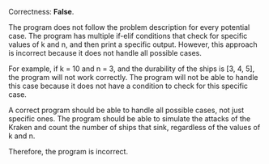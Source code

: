 Correctness: **False**.

The program does not follow the problem description for every potential case. The program has multiple if-elif conditions that check for specific values of k and n, and then print a specific output. However, this approach is incorrect because it does not handle all possible cases. 

For example, if k = 10 and n = 3, and the durability of the ships is [3, 4, 5], the program will not work correctly. The program will not be able to handle this case because it does not have a condition to check for this specific case. 

A correct program should be able to handle all possible cases, not just specific ones. The program should be able to simulate the attacks of the Kraken and count the number of ships that sink, regardless of the values of k and n. 

Therefore, the program is incorrect.